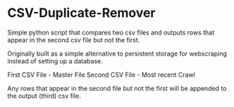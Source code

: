 # CSV-Duplicate-Remover
Simple python script that compares two csv files and outputs rows that appear in the second csv file but not the first. 

Originally built as a simple alternative to persistent storage for webscraping instead of setting up a database. 

First CSV File - Master File
Second CSV File - Most recent Crawl

Any rows that appear in the second file but not the first will be appended to the output (third) csv file. 
